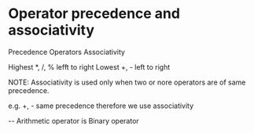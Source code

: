 # Operator precedence and associativity

Precedence      Operators       Associativity

Highest         *, /, %         lefft to right
Lowest          +, -            left to right

NOTE: Associativity is used only when two or nore operators are of same precedence.

e.g. +, - same precedence therefore we use associativity

-- Arithmetic operator is Binary operator